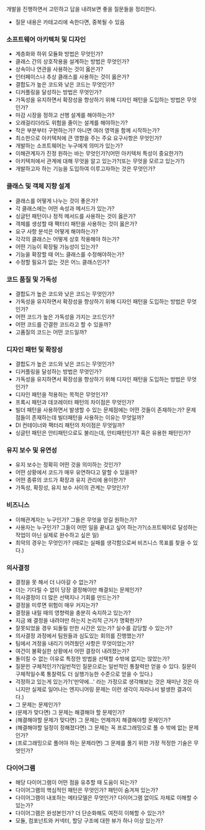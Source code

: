 개발을 진행하면서 고민하고 답을 내려보면 좋을 질문들을 정리한다.

- 질문 내용은 카테고리에 속한다면, 중복될 수 있음

### 소프트웨어 아키텍처 및 디자인

- 계층화와 하위 모듈화 방법은 무엇인가?
- 클래스 간의 상호작용을 설계하는 방법은 무엇인가?
- 상속이나 연관을 사용하는 것이 옳은가?
- 인터페이스나 추상 클래스를 사용하는 것이 옳은가?
- 결합도가 높은 코드와 낮은 코드는 무엇인가?
- 디커플링을 달성하는 방법은 무엇인가?
- 가독성을 유지하면서 확장성을 향상하기 위해 디자인 패턴을 도입하는 방법은 무엇인가?
- 마감 시장을 정하고 선행 설계를 해야하는가?
- 오래걸리더라도 위험을 줄이는 설계를 해야하는가?
- 작은 부분부터 구현하는가? 아니면 여러 영역을 함께 시작하는가?
- 최소한으로 아키텍처에 큰 영향을 주는 주요 요구사항은 무엇인가?
- 개발하는 소프트웨어는 누구에게 의미가 있는가?
- 이해관계자가 진정 원하는 바는 무엇인가?(어떤 아키텍처 특성이 중요한가?)
- 아키텍처에서 관계에 대해 무엇을 알고 있는가?(또는 무엇을 모르고 있는가?)
- 개발하고자 하는 기능을 도입하여 이루고자하는 것은 무엇인가?

### 클래스 및 객체 지향 설계

- 클래스를 어떻게 나누는 것이 좋은가?
- 각 클래스에는 어떤 속성과 메서드가 있는가?
- 싱글턴 패턴이나 정적 메서드를 사용하는 것이 옳은가?
- 객체를 생성할 때 팩터리 패턴을 사용하는 것이 옳은가?
- 요구 사항 분석은 어떻게 해야하는가?
- 각각의 클래스는 어떻게 상호 작용해야 하는가?
- 어떤 기능이 확장될 가능성이 있는가?
- 기능을 확장할 때 어느 클래스를 수정해야하는가?
- 수정할 필요가 없는 것은 어느 클래스인가?

### 코드 품질 및 가독성

- 결합도가 높은 코드와 낮은 코드는 무엇인가?
- 가독성을 유지하면서 확장성을 향상하기 위해 디자인 패턴을 도입하는 방법은 무엇인가?
- 어떤 코드가 높은 가독성을 가지는 코드인가?
- 어떤 코드를 간결한 코드라고 할 수 있을까?
- 고품질의 코드는 어떤 코드일까?

### 디자인 패턴 및 확장성

- 결합도가 높은 코드와 낮은 코드는 무엇인가?
- 디커플링을 달성하는 방법은 무엇인가?
- 가독성을 유지하면서 확장성을 향상하기 위해 디자인 패턴을 도입하는 방법은 무엇인가?
- 디자인 패턴을 적용하는 목적은 무엇인가?
- 프록시 패턴과 데코레이터 패턴의 차이점은 무엇인가?
- 빌더 패턴을 사용하면서 발생할 수 있는 문제점에는 어떤 것들이 존재하는가? 문제점들이 존재하는데 빌더패턴을 사용하는 이유는 무엇일까?
- DI 컨테이너와 팩터리 패턴의 차이점은 무엇일까?
- 싱글턴 패턴은 안티패턴으로도 불리는데, 안티패턴인가? 혹은 유용한 패턴인가?

### 유지 보수 및 유연성

- 유지 보수는 정확히 어떤 것을 의미하는 것인가?
- 어떤 상황에서 코드가 매우 유연하다고 말할 수 있을까?
- 어떤 종류의 코드가 확장과 유지 관리에 용이한가?
- 가독성, 확장성, 유지 보수 사이의 관계는 무엇인가?

### 비즈니스

- 이해관계자는 누구인가? 그들은 무엇을 얻길 원하는가?
- 사용자는 누구인가? 그들이 어떤 일을 끝내고 싶어 하는가?(소프트웨어로 달성하는 작업이 아닌 실제로 완수하고 싶은 일)
- 최악의 경우는 무엇인가? (때로는 실패를 생각함으로써 비즈니스 목표를 찾을 수 있다.)

### 의사결정

- 결정을 못 해서 더 나아갈 수 없는가?
- 더는 기다릴 수 없이 당장 결정해야만 해결되는 문제인가?
- 의사결정이 더 많은 선택지나 기회를 만드는가?
- 결정을 미루면 위험이 매우 커지는가?
- 결정을 내릴 때의 영향력을 충분히 숙지하고 있는가?
- 지금 왜 결정을 내려야만 하는지 논리적 근거가 명확한가?
- 잘못되었을 경우 되돌릴 만한 시간은 있는가? 실수를 감당할 수 있는가?
- 의사결정 과정에서 팀원들과 심도있는 회의를 진행했는가?
- 팀에서 겨정을 내리기 어려웠던 사항은 무엇이었는가?
- 여건이 불확실한 상황에서 어떤 결정이 내려졌는가?
- 돌이킬 수 없는 이유로 특정한 방법을 선택할 수밖에 없지는 않았는가?
- 질문읜 구체적인가?(일반적인 질문으로는 일반적인 통찰력만 얻을 수 있다. 질문이 구체적일수록 통찰력도 더 실행가능한 수준으로 얻을 수 있다.)
- 걱정하고 있는게 있는가?('만약에...' 라는 가정으로 생각해보는 것은 재미난 것은 아니지만 실제로 일어나는 엔지니어링 문제는 이런 생각이 자라나서 발생한 결과이다.)
- 그 문제는 문제인가?
- (문제가 맞다면) 그 문제는 해결해야 할 문제인가?
- (해결해야할 문제가 맞다면) 그 문제는 언제까지 해결해야할 문제인가?
- (해결해야할 일정이 정해졌다면) 그 문제는 꼭 프로그래밍으로 풀 수 밖에 없는 문제인가?
- (프로그래밍으로 풀어야 하는 문제라면) 그 문제를 풀기 위한 가장 적정한 기술은 무엇인가?

### 다이어그램

- 해당 다이어그램이 어떤 점을 유추할 때 도움이 되는가?
- 다이어그램의 핵심적인 패턴은 무엇인가? 패턴이 숨겨져 있는가?
- 다이어그램이 내포하는 메타모델은 무엇인가? 다이어그램 없이도 자체로 이해할 수 있는가?
- 다이어그램은 완성본인가? 더 단순화해도 여전히 이해할 수 있는가?
- 모듈, 컴포넌트와 커넥터, 할당 구조에 대한 뷰가 하나 이상 있는가?
